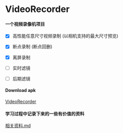 # VideoRecorder
#### 一个视频录像机项目

- [x] 高性能任意尺寸视频录制 (以相机支持的最大尺寸预览)

- [X] 断点录制 (断点回删)

- [X] 离屏录制

- [ ] 实时滤镜

- [ ] 后期滤镜


#### Download apk

  [VideoRecorder](https://fir.im/egmc)

#### 学习过程中记录下来的一些有价值的资料

  [相关资料.md](./app/doc/相关资料.md)